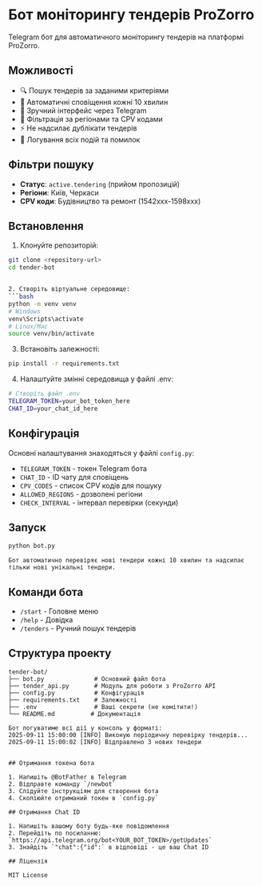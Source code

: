 # Бот моніторингу тендерів ProZorro

Telegram бот для автоматичного моніторингу тендерів на платформі ProZorro.

## Можливості

- 🔍 Пошук тендерів за заданими критеріями
- 🤖 Автоматичні сповіщення кожні 10 хвилин
- 📱 Зручний інтерфейс через Telegram
- 🎯 Фільтрація за регіонами та CPV кодами
- ⚡ Не надсилає дублікати тендерів
- 📝 Логування всіх подій та помилок

## Фільтри пошуку

- **Статус**: `active.tendering` (прийом пропозицій)
- **Регіони**: Київ, Черкаси
- **CPV коди**: Будівництво та ремонт (1542xxx-1598xxx)

## Встановлення

1. Клонуйте репозиторій:
```bash
git clone <repository-url>
cd tender-bot


2. Створіть віртуальне середовище:
```bash
python -m venv venv
# Windows
venv\Scripts\activate
# Linux/Mac
source venv/bin/activate
```

3. Встановіть залежності:
```bash
pip install -r requirements.txt
```

4. Налаштуйте змінні середовища у файлі .env:
```bash
# Створіть файл .env
TELEGRAM_TOKEN=your_bot_token_here
CHAT_ID=your_chat_id_here
```

## Конфігурація

Основні налаштування знаходяться у файлі `config.py`:

- `TELEGRAM_TOKEN` - токен Telegram бота
- `CHAT_ID` - ID чату для сповіщень
- `CPV_CODES` - список CPV кодів для пошуку
- `ALLOWED_REGIONS` - дозволені регіони
- `CHECK_INTERVAL` - інтервал перевірки (секунди)

## Запуск

```bash
python bot.py
```

```Бот автоматично перевіряє нові тендери кожні 10 хвилин та надсилає тільки нові унікальні тендери.```

## Команди бота

- `/start` - Головне меню
- `/help` - Довідка
- `/tenders` - Ручний пошук тендерів

## Структура проекту

```
tender-bot/
├── bot.py              # Основний файл бота
├── tender_api.py       # Модуль для роботи з ProZorro API
├── config.py           # Конфігурація
├── requirements.txt    # Залежності
├── .env                # Ваші секрети (не комітити!)
└── README.md          # Документація
```

```Логування
Бот логуватиме всі дії у консоль у форматі:
2025-09-11 15:00:00 [INFO] Виконую періодичну перевірку тендерів...
2025-09-11 15:00:02 [INFO] Відправлено 3 нових тендери


## Отримання токена бота

1. Напишіть @BotFather в Telegram
2. Відправте команду `/newbot`
3. Слідуйте інструкціям для створення бота
4. Скопіюйте отриманий токен в `config.py`

## Отримання Chat ID

1. Напишіть вашому боту будь-яке повідомлення
2. Перейдіть по посиланню: `https://api.telegram.org/bot<YOUR_BOT_TOKEN>/getUpdates`
3. Знайдіть `"chat":{"id":` в відповіді - це ваш Chat ID

## Ліцензія

MIT License
